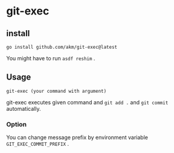 # git-exec

## install

```
go install github.com/akm/git-exec@latest
```

You might have to run `asdf reshim` .

## Usage

```
git-exec (your command with argument)
```

git-exec executes given command and `git add .` and `git commit` automatically.

### Option

You can change message prefix by environment variable `GIT_EXEC_COMMIT_PREFIX` .
